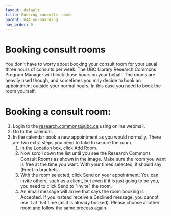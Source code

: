 ```yaml
---
layout: default
title: Booking consults rooms
parent: GAA on-boarding
nav_order: 9
---
```

# Booking consult rooms
You don't have to worry about booking your consult room for your usual three hours of consults per week. The UBC Library Research Commons Program Manager will block those hours on your behalf. The rooms are heavily used though, and sometimes you may decide to book an appointment outside your normal hours. In this case you need to book the room yourself.

# Booking a consult room:

1. Login to the [research.commons@ubc.ca](mailto:research.commons@ubc.ca) using online webmail.
1. Go to the calendar.
1. In the calendar book a new appointment as you would normally. There are two extra steps you need to take to secure the room.
   1. In the Location box, click Add Room.
   1. Now scroll down the list until you see the Research Commons Consult Rooms as shown in the image. Make sure the room you want  is free at the time you want. With your times selected, it should say (Free) in brackets.
   1. With the room selected, click Send on your appointment. You can invite others, such as a client, but even if it is just going to be you, you need to click Send to "invite" the room.
   1. An email message will arrive that says the room booking is Accepted. If you instead receive a Declined message, you cannot use it at that time (as it is already booked). Please choose another room and follow the same process again.


